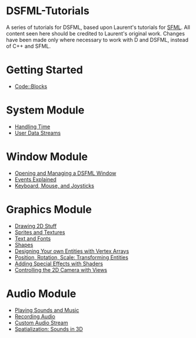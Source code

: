 DSFML-Tutorials
=====

A series of tutorials for DSFML, based upon Laurent's tutorials for [SFML](http://www.sfml-dev.org/tutorials/2.0/). All content seen here should be credited to Laurent's original work. Changes have been made only where necessary to work with D and DSFML, instead of C++ and SFML.

Getting Started
===
* [Code::Blocks](https://github.com/luke5542/DSFML-Tutorials/blob/master/codeblocks.md)

System Module
===
* [Handling Time](https://github.com/luke5542/DSFML-Tutorials/blob/master/time.md)
* [User Data Streams](https://github.com/luke5542/DSFML-Tutorials/blob/master/streams.md)

Window Module
===
* [Opening and Managing a DSFML Window](https://github.com/luke5542/DSFML-Tutorials/blob/master/window.md)
* [Events Explained](https://github.com/luke5542/DSFML-Tutorials/blob/master/events.md)
* [Keyboard, Mouse, and Joysticks](https://github.com/luke5542/DSFML-Tutorials/blob/master/inputs.md)

Graphics Module
===
* [Drawing 2D Stuff](https://github.com/luke5542/DSFML-Tutorials/blob/master/graphics-draw.md)
* [Sprites and Textures](https://github.com/luke5542/DSFML-Tutorials/blob/master/sprites.md)
* [Text and Fonts](https://github.com/luke5542/DSFML-Tutorials/blob/master/text.md)
* [Shapes](https://github.com/luke5542/DSFML-Tutorials/blob/master/shapes.md)
* [Designing Your own Entities with Vertex Arrays](https://github.com/luke5542/DSFML-Tutorials/blob/master/vertex-arrays.md)
* [Position, Rotation, Scale: Transforming Entities](https://github.com/luke5542/DSFML-Tutorials/blob/master/transforms.md)
* [Adding Special Effects with Shaders](https://github.com/luke5542/DSFML-Tutorials/blob/master/shaders.md)
* [Controlling the 2D Camera with Views](https://github.com/luke5542/DSFML-Tutorials/blob/master/cameraviews.md)

Audio Module
===
* [Playing Sounds and Music](https://github.com/luke5542/DSFML-Tutorials/blob/master/soundsandmusic.md)
* [Recording Audio](https://github.com/luke5542/DSFML-Tutorials/blob/master/recording.md)
* [Custom Audio Stream](https://github.com/luke5542/DSFML-Tutorials/blob/master/customaudiostream.md)
* [Spatialization: Sounds in 3D ](https://github.com/luke5542/DSFML-Tutorials/blob/master/spatialization.md)
